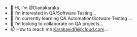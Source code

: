 - 👋 Hi, I’m @Dianakaraka
- 👀 I’m interested in QA/Software Testing...
- 🌱 I’m currently learning QA Automation/Sotware Testing ...
- 💞️ I’m looking to collaborate on QA projects...
- 📫 How to reach me Karakasidi1@icloud.com...

<!---
Dianakaraka/Dianakaraka is a ✨ special ✨ repository because its `README.md` (this file) appears on your GitHub profile.
You can click the Preview link to take a look at your changes.
--->
